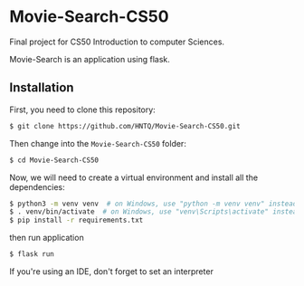 # Movie-Search-CS50

Final project for CS50 Introduction to computer Sciences.

Movie-Search is an application using flask.

## Installation

First, you need to clone this repository:

```bash
$ git clone https://github.com/HNTQ/Movie-Search-CS50.git 
```
Then change into the `Movie-Search-CS50` folder:
```bash
$ cd Movie-Search-CS50 
```

Now, we will need to create a virtual environment and install all the dependencies:
```bash
$ python3 -m venv venv  # on Windows, use "python -m venv venv" instead
$ . venv/bin/activate  # on Windows, use "venv\Scripts\activate" instead
$ pip install -r requirements.txt
```

then run application
```bash
$ flask run
```

If you're using an IDE, don't forget to set an interpreter
